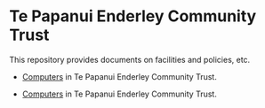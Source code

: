 # Te Papanui Enderley Community Trust

This repository provides documents on facilities and policies, etc.

* [Computers](https://github.com/papanui/papanui/blob/main/computers/README.md) in Te Papanui Enderley Community Trust.

* [Computers](papanui/papanui/blob/main/computers/README.md) in Te Papanui Enderley Community Trust.
